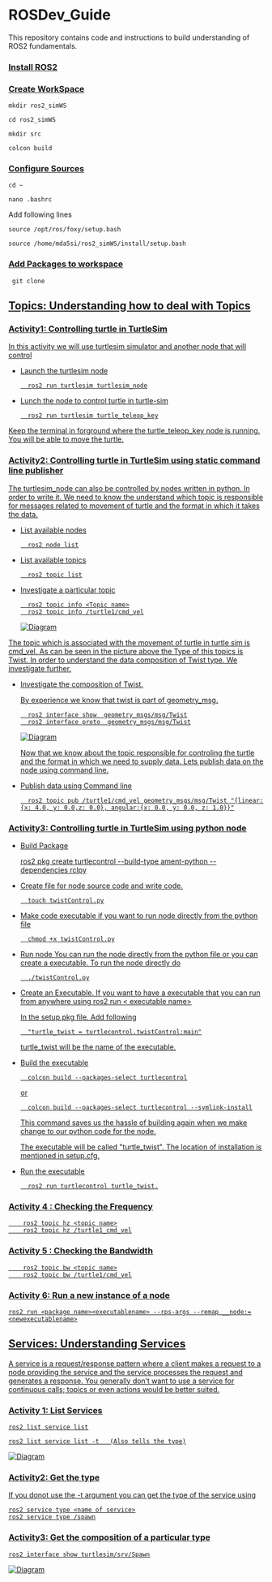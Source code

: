 
# ROSDev_Guide

This repository contains code and instructions to build understanding of ROS2 fundamentals.

  

### <u>Install ROS2</u>

  
  

### <u>Create WorkSpace</u>

	mkdir ros2_simWS

	cd ros2_simWS

	mkdir src

	colcon build

  

### <u>Configure Sources</u>

	cd ~

	nano .bashrc

Add following lines

	source /opt/ros/foxy/setup.bash

	source /home/mda5si/ros2_simWS/install/setup.bash

### <u>Add Packages to workspace</u>

	 git clone

  ## <u>Topics: Understanding how to deal with Topics
  
  ### <u>Activity1: Controlling turtle in TurtleSim</u>
 In this activity we will use turtlesim simulator and another node that will  control 
  - Launch the turtlesim node
		  
		  ros2 run turtlesim turtlesim_node
		  
- Lunch the node to control turtle in turtle-sim
		
		ros2 run turtlesim turtle_teleop_key
  
 Keep the terminal in forground where the turtle_teleop_key node is running. You will be able to move the turtle.

### <u>Activity2: Controlling turtle in TurtleSim using  static command line publisher

The turtlesim_node can also be controlled by nodes written in python. In order to write it. We need to know the  understand which topic is responsible for messages related to movement of turtle and the format in which it takes the data.

- List available nodes
		
		ros2 node list
- List available topics
		
		ros2 topic list
- Investigate a particular topic
		
		ros2 topic info <Topic name>
		ros2 topic info /turtle1/cmd_vel

	![Diagram](images/act2.png)

The topic which is associated with the movement of turtle in turtle sim is  cmd_vel. As can be seen in the picture above the Type of this topics is Twist. In order to understand the  data composition of Twist type. We investigate further.


- Investigate the composition of Twist.

  By experience we know that twist is part of geometry_msg. 

		ros2 interface show  geometry_msgs/msg/Twist
		ros2 interface proto  geometry_msgs/msg/Twist

	![Diagram](images/interface.png)

  Now that we know about the topic responsible for controling the turtle and the format in which we need   to supply data. Lets publish data on the node using command line.

- Publish data using Command line

		ros2 topic pub /turtle1/cmd_vel geometry_msgs/msg/Twist "{linear:{x: 4.0, y: 0.0,z: 0.0}, angular:{x: 0.0, y: 0.0, z: 1.0}}"

### <u>Activity3: Controlling turtle in TurtleSim using python node

- Build Package

	ros2 pkg create turtlecontrol --build-type ament-python --dependencies rclpy
	

- Create file for node source code and write code.

		touch twistControl.py

- Make code executable if you want to run node directly from the python file

		chmod +x twistControl.py

- Run node 
  You can run the node directly from the python file or you can create a executable. To run the node directly do

		./twistControl.py

- Create an Executable.
  If you want to have a executable that you can run from anywhere using ros2 run <package name>< executable name>

  In the setup.pkg file. Add following

		"turtle_twist = turtlecontrol.twistControl:main"
  turtle_twist will be the name of the executable.

- Build the executable


		colcon build --packages-select turtlecontrol

  or

		colcon build --packages-select turtlecontrol --symlink-install

  This command saves us the hassle of building again when we make change to our python code for the node.

	

  The executable will be called "turtle_twist". The location of installation is mentioned in setup.cfg.

- Run the executable

	
		ros2 run turtlecontrol turtle_twist.

### <u>Activity 4  : Checking the Frequency

		ros2 topic hz <topic name>
		ros2 topic hz /turtle1_cmd_vel

### <u>Activity 5 : Checking the Bandwidth

		ros2 topic bw <topic name>
		ros2 topic bw /turtle1/cmd_vel

### <u>Activity 6: Run a new instance of a node

	ros2 run <package name><executablename> --rps-args --remap __node:=<newexecutablename>
		

## <u>Services: Understanding Services

A service is a request/response pattern where a client makes a request to a node providing the service and the service processes the request and generates a response. You generally don’t want to use a service for continuous calls; topics or even actions would be better suited.

### <u>Activity 1: List Services

	ros2 list service list
	
	ros2 list service list -t   (Also tells the type)
	
![Diagram](images/list.png)

### <u>Activity2: Get the type
If you donot use the -t argument you can get the type of the service using
	
	ros2 service type <name of service>
	ros2 service type /spawn
	
	
### <u>Activity3: Get the composition of a particular type

	ros2 interface show turtlesim/srv/Spawn
	
![Diagram](images/compo.png)
	
	
	
	
	


	

